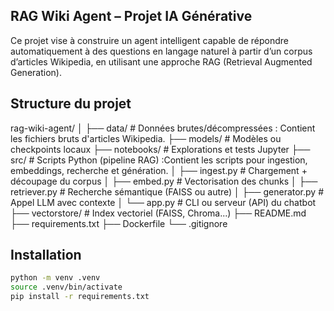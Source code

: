 ## RAG Wiki Agent – Projet IA Générative

Ce projet vise à construire un agent intelligent capable de répondre automatiquement à des questions en langage naturel à partir d’un corpus d’articles Wikipedia, en utilisant une approche RAG (Retrieval Augmented Generation).

## Structure du projet


rag-wiki-agent/
│
├── data/               # Données brutes/décompressées : Contient les fichiers bruts d'articles Wikipedia.
├── models/             # Modèles ou checkpoints locaux
├── notebooks/          # Explorations et tests Jupyter
├── src/                # Scripts Python (pipeline RAG) :Contient les scripts pour ingestion, embeddings, recherche et génération.
│   ├── ingest.py       # Chargement + découpage du corpus
│   ├── embed.py        # Vectorisation des chunks
│   ├── retriever.py    # Recherche sémantique (FAISS ou autre)
│   ├── generator.py    # Appel LLM avec contexte
│   └── app.py          # CLI ou serveur (API) du chatbot
├── vectorstore/        # Index vectoriel (FAISS, Chroma...)
├── README.md
├── requirements.txt
├── Dockerfile
└── .gitignore
 


##  Installation

```bash
python -m venv .venv
source .venv/bin/activate
pip install -r requirements.txt
